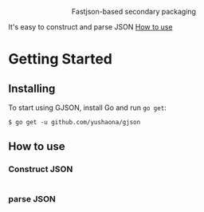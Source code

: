

<p align="center" >Fastjson-based secondary packaging</a></p>

It's easy to construct and parse JSON [How to use](#How-to-use)

Getting Started
===============

## Installing

To start using GJSON, install Go and run `go get`:

```
$ go get -u github.com/yushaona/gjson
```

## How to use
### Construct JSON
```

```

### parse JSON
```
```